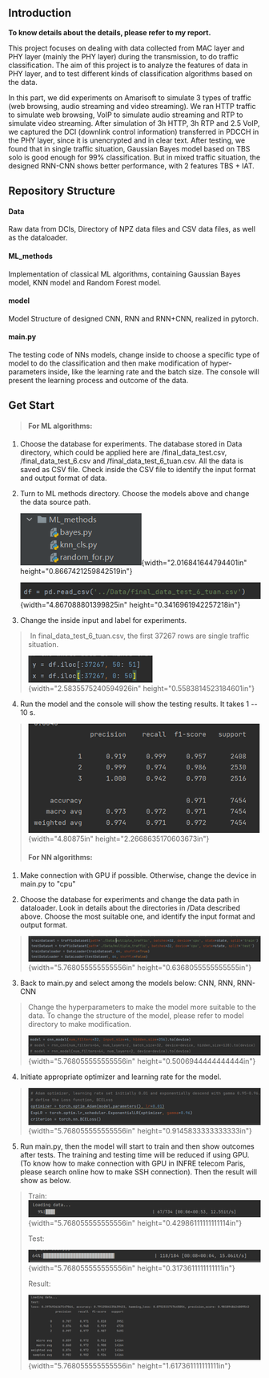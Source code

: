 ## **Introduction**

**To know details about the details, please refer to my report.**

This project focuses on dealing with data collected from MAC layer and PHY layer (mainly the PHY layer) during the transmission, to do traffic classification. The aim of this project is to analyze the features of data in PHY layer, and to test different kinds of classification algorithms based on the data.

In this part, we did experiments on Amarisoft to simulate 3 types of traffic (web browsing, audio streaming and video streaming). We ran HTTP traffic to simulate web browsing, VoIP to simulate audio streaming and RTP to simulate video streaming. After simulation of 3h HTTP, 3h RTP and 2.5 VoIP, we captured the DCI (downlink control information) transferred in PDCCH in the PHY layer, since it is unencrypted and in clear text. After testing, we found that in single traffic situation, Gaussian Bayes model based on TBS solo is good enough for 99% classification. But in mixed traffic situation, the designed RNN-CNN shows better performance, with 2 features TBS + IAT.

## **Repository Structure**

#### **Data**

Raw data from DCIs, Directory of NPZ data files and CSV data files, as well as the dataloader. 

#### **ML_methods**

Implementation of classical ML algorithms, containing Gaussian Bayes model, KNN model and Random Forest model.

#### **model**

Model Structure of designed CNN, RNN and RNN+CNN, realized in pytorch.

#### **main.py**

The testing code of NNs models, change inside to choose a specific type of model to do the classification and then make modification of hyper-parameters inside, like the learning rate and the batch size. The console will present the learning process and outcome of the data.

## **Get Start**

> #### **For ML algorithms:**

1)  Choose the database for experiments. The database stored in Data directory, which could be applied here are /final_data_test.csv, /final_data_test_6.csv and /final_data_test_6\_tuan.csv. All the
    data is saved as CSV file. Check inside the CSV file to identify the input format and output format of data. 

2. Turn to ML methods directory. Choose the models above and change the data source path.

   ![](images/1.jpg){width="2.016841644794401in"
   height="0.8667421259842519in"}

   ![](images/2.jpg){width="4.867088801399825in"
   height="0.3416961942257218in"}

3)  Change the inside input and label for experiments.

> ​	In final_data_test_6\_tuan.csv, the first 37267 rows are single traffic situation.
> 
>![](images/3.jpg){width="2.5835575240594926in"
> height="0.5583814523184601in"}

4)  Run the model and the console will show the testing results. It takes 1 -- 10 s.

> ![](images/4.jpg){width="4.80875in"
> height="2.2668635170603673in"}
>
> 
>
> #### **For NN algorithms:**

1)  Make connection with GPU if possible. Otherwise, change the device in main.py to "cpu"
    
2)  Choose the database for experiments and change the data path in dataloader. Look in details about the directories in /Data described above. Choose the most suitable one, and identify the input format and output format.

> ![](images/5.jpg){width="5.768055555555556in"
> height="0.6368055555555555in"}

3)  Back to main.py and select among the models below: CNN, RNN, RNN-CNN

> Change the hyperparameters to make the model more suitable to the data. To change the  structure of the model, please refer to model directory to make modification.
> 
> ![](images/6.jpg){width="5.768055555555556in"
>height="0.5006944444444444in"}

4)  Initiate appropriate optimizer and learning rate for the model.

> ![](images/7.jpg){width="5.768055555555556in"
> height="0.9145833333333333in"}

5)  Run main.py, then the model will start to train and then show outcomes after tests. The training and testing time will be reduced if using GPU. (To know how to make connection with GPU in INFRE
    telecom Paris, please search online how to make SSH connection).
    Then the result will show as below.

> Train:
> ![](images/8.jpg){width="5.768055555555556in"
> height="0.42986111111111114in"}
>
> Test:
>
> ![](images/9.jpg){width="5.768055555555556in"
> height="0.3173611111111111in"}
>
> Result:
>
> ![](images/10.jpg){width="5.768055555555556in"
> height="1.617361111111111in"}

